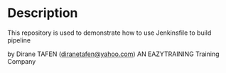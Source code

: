 # Description

This repository is used to demonstrate how to use Jenkinsfile to build pipeline

by Dirane TAFEN (diranetafen@yahoo.com)
AN EAZYTRAINING Training Company
